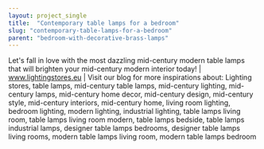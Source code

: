 ```yaml
---
layout: project_single
title:  "Contemporary table lamps for a bedroom"
slug: "contemporary-table-lamps-for-a-bedroom"
parent: "bedroom-with-decorative-brass-lamps"
---
```

Let's fall in love with the most dazzling mid-century modern table lamps that will brighten your mid-century modern interior today! | www.lightingstores.eu | Visit our blog for more inspirations about: Lighting stores, table lamps, mid-century table lamps, mid-century lighting, mid-century lamps, mid-century home decor, mid-century design, mid-century style, mid-century interiors, mid-century home, living room lighting, bedroom lighting, modern lighting, industrial lighting, table lamps living room, table lamps living room modern, table lamps bedside, table lamps industrial lamps, designer table lamps bedrooms, designer table lamps living rooms, modern table lamps living room, modern table lamps bedroom